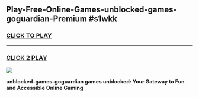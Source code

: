 
## Play-Free-Online-Games-unblocked-games-goguardian-Premium #s1wkk
<h3>
<a href="https://premium.freeplayer.one?title=unblocked-games-goguardian&ref=8M">CLICK TO PLAY</a></h3>
<hr>

<h3>
<a href="https://premium.freeplayer.one?title=unblocked-games-goguardian&ref=8M">CLICK 2 PLAY</a>
  
</h3>

<a href="https://premium.freeplayer.one?title=unblocked-games-goguardian&ref=8M"><img src="https://clearcache.store/games.png"></a>


**unblocked-games-goguardian games unblocked: Your Gateway to Fun and Accessible Online Gaming**
